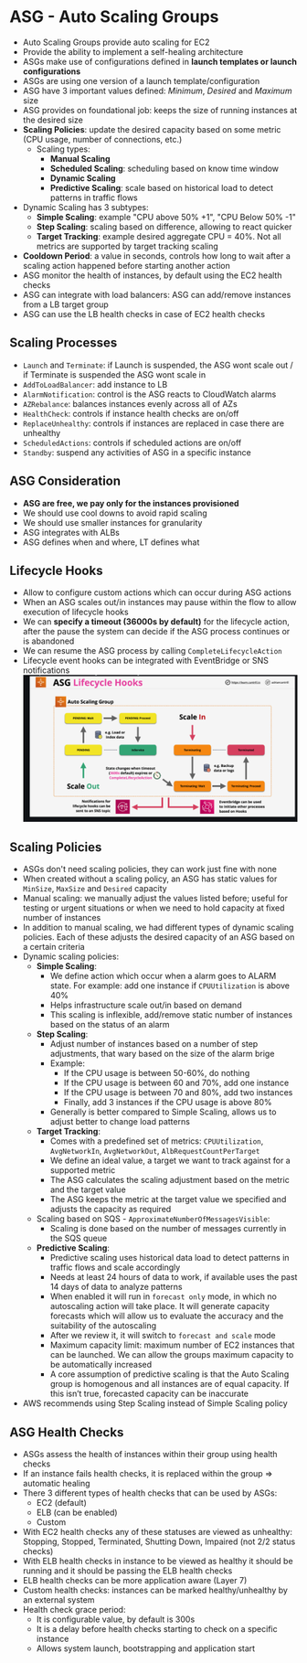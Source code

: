 # ASG - Auto Scaling Groups

- Auto Scaling Groups provide auto scaling for EC2
- Provide the ability to implement a self-healing architecture
- ASGs make use of configurations defined in **launch templates or launch configurations**
- ASGs are using one version of a launch template/configuration
- ASG have 3 important values defined: *Minimum*, *Desired* and *Maximum* size
- ASG provides on foundational job: keeps the size of running instances at the desired size
- **Scaling Policies**: update the desired capacity based on some metric (CPU usage, number of connections, etc.)
    - Scaling types:
        - **Manual Scaling**
        - **Scheduled Scaling**: scheduling based on know time window
        - **Dynamic Scaling**
        - **Predictive Scaling**: scale based on historical load to detect patterns in traffic flows
- Dynamic Scaling has 3 subtypes:
    - **Simple Scaling**: example "CPU above 50%  +1", "CPU Below 50% -1"
    - **Step Scaling**: scaling based on difference, allowing to react quicker
    - **Target Tracking**: example desired aggregate CPU = 40%. Not all metrics are supported by target tracking scaling
- **Cooldown Period**: a value in seconds, controls how long to wait after a scaling action happened before starting another action
- ASG monitor the health of instances, by default using the EC2 health checks
- ASG can integrate with load balancers: ASG can add/remove instances from a LB target group
- ASG can use the LB health checks in case of EC2 health checks

## Scaling Processes

- `Launch` and `Terminate`: if Launch is suspended, the ASG wont scale out / if Terminate is suspended the ASG wont scale in
- `AddToLoadBalancer`: add instance to LB
- `AlarmNotification`: control is the ASG reacts to CloudWatch alarms
- `AZRebalance`: balances instances evenly across all of AZs
- `HealthCheck`: controls if instance health checks are on/off
- `ReplaceUnhealthy`: controls if instances are replaced in case there are unhealthy
- `ScheduledActions`: controls if scheduled actions are on/off
- `Standby`: suspend any activities of ASG in a specific instance

## ASG Consideration

- **ASG are free, we pay only for the instances provisioned**
- We should use cool downs to avoid rapid scaling
- We should use smaller instances for granularity
- ASG integrates with ALBs
- ASG defines when and where, LT defines what

## Lifecycle Hooks

- Allow to configure custom actions which can occur during ASG actions
- When an ASG scales out/in instances may pause within the flow to allow execution of lifecycle hooks
- We can **specify a timeout (36000s by default)** for the lifecycle action, after the pause the system can decide if the ASG process continues or is abandoned
- We can resume the ASG process by calling `CompleteLifecycleAction`
- Lifecycle event hooks can be integrated with EventBridge or SNS notifications
![alt text](image.png)

## Scaling Policies

- ASGs don't need scaling policies, they can work just fine with none
- When created without a scaling policy, an ASG has static values for `MinSize`, `MaxSize` and `Desired` capacity
- Manual scaling: we manually adjust the values listed before; useful for testing or urgent situations or when we need to hold capacity at fixed number of instances
- In addition to manual scaling, we had different types of dynamic scaling policies. Each of these adjusts the desired capacity of an ASG based on a certain criteria
- Dynamic scaling policies:
    - **Simple Scaling**:
        - We define action which occur when a alarm goes to ALARM state. For example: add one instance if `CPUUtilization` is above 40%
        - Helps infrastructure scale out/in based on demand
        - This scaling is inflexible, add/remove static number of instances based on the status of an alarm
    - **Step Scaling**:
        - Adjust number of instances based on a number of step adjustments, that wary based on the size of the alarm brige
        - Example:
            - If the CPU usage is between 50-60%, do nothing
            - If the CPU usage is between 60 and 70%, add one instance
            - If the CPU usage is between 70 and 80%, add two instances
            - Finally, add 3 instances if the CPU usage is above 80%
        - Generally is better compared to Simple Scaling, allows us to adjust better to change load patterns
    - **Target Tracking**:
        - Comes with a predefined set of metrics: `CPUUtilization`, `AvgNetworkIn`, `AvgNetworkOut`, `AlbRequestCountPerTarget`
        - We define an ideal value, a target we want to track against for a supported metric
        - The ASG calculates the scaling adjustment based on the metric and the target value
        - The ASG keeps the metric at the target value we specified and adjusts the capacity as required
    - Scaling based on SQS - `ApproximateNumberOfMessagesVisible`:
        - Scaling is done based on the number of messages currently in the SQS queue
    - **Predictive Scaling**:
        - Predictive scaling uses historical data load to detect patterns in traffic flows and scale accordingly
        - Needs at least 24 hours of data to work, if available uses the past 14 days of data to analyze patterns
        - When enabled it will run in `forecast only` mode, in which no autoscaling action will take place. It will generate capacity forecasts which will allow us to evaluate the accuracy and the suitability of the autoscaling
        - After we review it, it will switch to `forecast and scale` mode
        - Maximum capacity limit: maximum number of EC2 instances that can be launched. We can allow the groups maximum capacity to be automatically increased
        - A core assumption of predictive scaling is that the Auto Scaling group is homogenous and all instances are of equal capacity. If this isn’t true, forecasted capacity can be inaccurate
- AWS recommends using Step Scaling instead of Simple Scaling policy

## ASG Health Checks

- ASGs assess the health of instances within their group using health checks
- If an instance fails health checks, it is replaced within the group => automatic healing
- There 3 different types of health checks that can be used by ASGs:
    - EC2 (default)
    - ELB (can be enabled)
    - Custom
- With EC2 health checks any of these statuses are viewed as unhealthy: Stopping, Stopped, Terminated, Shutting Down, Impaired (not 2/2 status checks)
- With ELB health checks in instance to be viewed as healthy it should be running and it should be passing the ELB health checks
- ELB health checks can be more application aware (Layer 7)
- Custom health checks: instances can be marked healthy/unhealthy by an external system
- Health check grace period:
    - It is configurable value, by default is 300s
    - It is a delay before health checks starting to check on a specific instance
    - Allows system launch, bootstrapping and application start